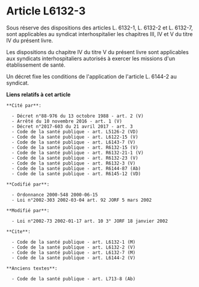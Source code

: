 # Article L6132-3

Sous réserve des dispositions des articles L. 6132-1, L. 6132-2 et L. 6132-7, sont applicables au syndicat interhospitalier
les chapitres III, IV et V du titre IV du présent livre.

Les dispositions du chapitre IV du titre V du présent livre sont applicables aux syndicats interhospitaliers autorisés à
exercer les missions d'un établissement de santé.

Un décret fixe les conditions de l'application de l'article L. 6144-2 au syndicat.

**Liens relatifs à cet article**

	**Cité par**:

	  - Décret n°88-976 du 13 octobre 1988 - art. 2 (V)
	  - Arrêté du 10 novembre 2016 - art. 1 (V)
	  - Décret n°2017-603 du 21 avril 2017 - art. 3
	  - Code de la santé publique - art. L5126-2 (VD)
	  - Code de la santé publique - art. L6122-15 (V)
	  - Code de la santé publique - art. L6143-7 (V)
	  - Code de la santé publique - art. R6132-15 (V)
	  - Code de la santé publique - art. R6132-21-1 (V)
	  - Code de la santé publique - art. R6132-23 (V)
	  - Code de la santé publique - art. R6132-3 (V)
	  - Code de la santé publique - art. R6144-87 (Ab)
	  - Code de la santé publique - art. R6145-12 (VD)

	**Codifié par**:

	  - Ordonnance 2000-548 2000-06-15
	  - Loi n°2002-303 2002-03-04 art. 92 JORF 5 mars 2002

	**Modifié par**:

	  - Loi n°2002-73 2002-01-17 art. 10 3° JORF 18 janvier 2002

	**Cite**:

	  - Code de la santé publique - art. L6132-1 (M)
	  - Code de la santé publique - art. L6132-2 (V)
	  - Code de la santé publique - art. L6132-7 (M)
	  - Code de la santé publique - art. L6144-2 (V)

	**Anciens textes**:

	  - Code de la santé publique - art. L713-8 (Ab)
